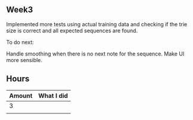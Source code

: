 ## Week3

Implemented more tests using actual training data and checking if the trie size is correct and all expected sequences are found.

To do next:

Handle smoothing when there is no next note for the sequence. Make UI more sensible.

## Hours

|Amount|What I did|
|-|-|
|3||
|||